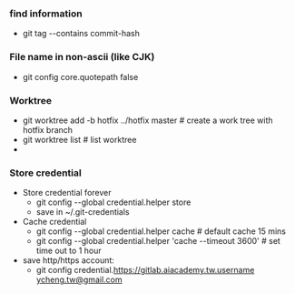 ### find information

* git tag --contains commit-hash


### File name in non-ascii (like CJK)

* git config core.quotepath false

### Worktree

* git worktree add -b hotfix ../hotfix master # create a work tree with hotfix branch
* git worktree list # list worktree
* 

### Store credential
* Store credential forever
  * git config --global credential.helper store
  * save in ~/.git-credentials
* Cache credential
  * git config --global credential.helper cache # default cache 15 mins
  * git config --global credential.helper 'cache --timeout 3600' # set time out to 1 hour
* save http/https account:
  * git config credential.https://gitlab.aiacademy.tw.username ycheng.tw@gmail.com
